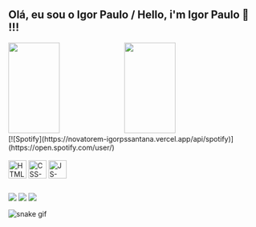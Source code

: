 ## Olá, eu sou o Igor Paulo / Hello, i'm Igor Paulo 👋 !!!
<!-- Status Section -->

<div> 
  <img height="180em" width="45%" src= "https://github-readme-stats-igorpssantana.vercel.app/api?username=igorpssantana&count_private=true&show_icons=true&theme=tokyonight"/>
  <img height="180em" width="45%" src= "https://github-readme-stats-igorpssantana.vercel.app/api/top-langs?username=igorpssantana&layout=compact&theme=tokyonight"/>
</div>
  [![Spotify](https://novatorem-igorpssantana.vercel.app/api/spotify)](https://open.spotify.com/user/)

<!-- Learning Section -->

<div style="display: inline_block"><br>
  <img alt="HTML-icon" align="center" height="36em" src="https://cdn.jsdelivr.net/gh/devicons/devicon/icons/html5/html5-original.svg" />
  
  <img alt="CSS-icon" align="center" height="36em" src="https://cdn.jsdelivr.net/gh/devicons/devicon/icons/css3/css3-original.svg" />
  
  <img alt="JS-icon" align="center" height="36em" src="https://cdn.jsdelivr.net/gh/devicons/devicon/icons/javascript/javascript-original.svg" />
</div>
                
##
 
<!-- Contact-Me Section -->

<div style="display: inline_block">
    <a href="mailTo:igorpaulo450@gmail.com"> <img src="https://img.shields.io/badge/Gmail-D14836?style=for-the-badge&logo=gmail&logoColor=white" target="_blank"></a>
    <a href="https://instagram.com/igorpaulossantana" target="_blank"><img src="https://img.shields.io/badge/-Instagram-%23E4405F?style=for-the-badge&logo=instagram&logoColor=white" target="_blank"></a>
     <a href="https://www.linkedin.com/in/igor-paulo-360bba1b2/" target="_blank"><img src="https://img.shields.io/badge/-LinkedIn-%230077B5?style=for-the-badge&logo=linkedin&logoColor=white" target="_blank"></a>
</div>


![snake gif](https://github.com/igorpssantana/igorpssantana/blob/output/github-contribution-grid-snake.svg)

##





  

  
  
  
     







